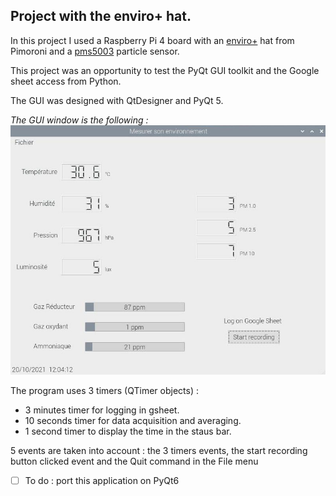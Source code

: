 ## Project with the enviro+ hat.

In this project I used a Raspberry Pi 4 board with an [enviro+](https://shop.pimoroni.com/products/enviro?variant=31155658457171) hat from Pimoroni and a [pms5003](https://github.com/m2mlorawan/datasheet/blob/master/plantower-pms5003-manual_v2-3.pdf) particle sensor.

This project was an opportunity to test the PyQt GUI toolkit and the Google sheet access from Python.

The GUI was designed with QtDesigner and PyQt 5.

*The GUI window is the following :*
![](enviro_gui.jpg)

The program uses 3 timers (QTimer objects) :

- 3 minutes timer for logging in gsheet.
- 10 seconds timer for data acquisition and averaging.
- 1 second timer to display the time in the staus bar.

5 events are taken into account : the 3 timers events, the start recording button clicked event and the Quit command in the File menu

- [ ] To do : port this application on PyQt6

